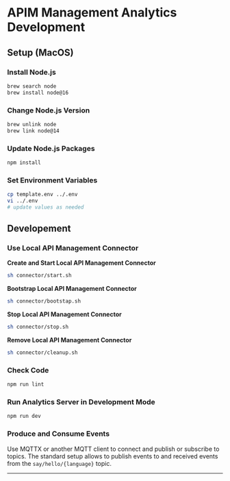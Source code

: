 # APIM Management Analytics Development

## Setup (MacOS)

### Install Node.js

````bash
brew search node
brew install node@16
````

### Change Node.js Version

```bash
brew unlink node
brew link node@14
```

### Update Node.js Packages

```bash
npm install
```

### Set Environment Variables

```bash
cp template.env ../.env
vi ../.env
# update values as needed
```

## Developement

### Use Local API Management Connector

**Create and Start Local API Management Connector**
```bash
sh connector/start.sh
```

**Bootstrap Local API Management Connector**
```bash
sh connector/bootstap.sh
```

**Stop Local API Management Connector**
```bash
sh connector/stop.sh
```

**Remove Local API Management Connector**
```bash
sh connector/cleanup.sh
```

### Check Code

```bash
npm run lint
```

### Run Analytics Server in Development Mode

```bash
npm run dev
```

### Produce and Consume Events

Use MQTTX or another MQTT client to connect and publish or subscribe to topics. The standard setup allows
to publish events to and received events from the `say/hello/{language}` topic.

---
